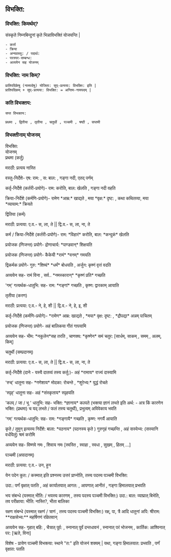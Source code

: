 ## विभक्ति:

### विभक्ति: किमर्थम्?

संस्कृते निम्नबिन्दुनां कृते भिन्नाविभक्तिं योजयन्ति |

```
- कर्ता
- क्रिया
- अन्यवस्तु: / पदार्थ:
- परस्पर-सम्बन्ध:
- अव्ययेन सह योजनम्
```

### विभक्ति: नाम किम्?

```
प्रातिपदिकेषु (नामपदेषु) योजिता: सुप्-प्रत्यया: विभक्ति: इति |
प्रातिपदिकम् + सुप्-प्रत्यया: विभक्ति: = अन्तिम-नामपदम् |
```

### कति विभक्तय:

```
सप्त विभक्तय:

प्रथमा , द्वितीया , तृतीया , चतुर्थी , पञ्चमी , षष्ठी , सप्तमी
```

### विभक्तीनाम् योजनम्

<div class="tab">
    <div>विभक्ति:</div><div>योजनम्</div>
    <div>प्रथमा (कर्तु)</div>
    <div>
        <p>मराठी: प्रत्यय नास्ति</p>
        <p>वस्तु-निर्देशे- एष: राम: , स: बाल: , गङ्गा नदी, एतद् पर्णम्</p>
        <p>कर्तृ-निर्देशे (कर्तरी-प्रयोगे)- राम: करोति, बाल: खेलति , गङ्गा नदी वहति</p>
        <p>क्रिया-निर्देशे (कर्मणि-प्रयोगे)- रामेण *आम्र:* खाद्यते , मया *वृक्ष:* दृष्ट: , कथा कथितव्या, मया *व्यायाम:* क्रियते</p>
    </div>
    <div>द्वितिया (कर्म)</div>
    <div>
        <p>मराठी: प्रत्यया: ए.व.- स, ला, ते ||  द्वि.व.- स, ला, ना, ते </p>
        <p>कर्म / क्रिया-निर्देशे (कर्तरी-प्रयोगे)- राम: *विहारं* करोति, बाल: *कन्दुकं* खेलति</p>
        <p>प्रयोजक (णिजन्त) प्रयोगे- द्रोणाचार्य: *पाण्डवान्* शिक्षयति </p>
        <p>प्रयोजक (णिजन्त) प्रयोगे- कैकेयी *रामं* *वनम्* गमयति </p>
        <p>द्विकर्मक प्रयोगे- गुरु: *शिष्यं* *धर्मं* बोधयति , अर्जुन: कृष्णं वृत्तं वदति</p>
        <p>अव्ययेन सह- रामं विना , सर्व.. *नमस्कारान्* *कृष्णं प्रति* गच्छति </p>
        <p>'गम्' गत्यर्थक-धातुभि: सह- राम: *गङ्गां* गच्छति , कृष्ण: द्वारकाम् आयाति </p>
    </div>
    <div>तृतीया (करण)</div>
    <div>
        <p>मराठी: प्रत्यया: ए.व.- ने, हे, शी ||  द्वि.व.- ने, हे, इ, शी </p>
        <p>कर्तृ-निर्देशे (कर्मणि-प्रयोगे)- *रामेण* आम्र: खाद्यते , *मया* वृक्ष: दृष्ट: , *द्रौपद्या* अन्नम् पाचितम्</p>
        <p>प्रयोजक (णिजन्त) प्रयोगे- अहं बालिकया गीतं गापयामि </p>
        <p>अव्ययेन सह- भीम: *नकुलेन*सह तरति , चाणक्य: *कृष्णेन* समं चतुर: [सार्धम्, साकम् , समम् , अलम्, किम्] </p>
    </div>
    <div>चतुर्थी (सम्प्रदानम्)</div>
    <div>
        <p>मराठी: प्रत्यया: ए.व.- स, ला, ते ||  द्वि.व.- स, ला, ना, ते </p>
        <p>कर्तृ-निर्देशे (दाने - यस्यै दातव्यं तस्य कर्तु:)- अहं *रामाय* राज्यं दास्यामि</p>
        <p>'रुच्' धातुना सह- *गणेशाय* मोदका: रोचन्ते , *शुरेभ्य:* युद्धं रोचते </p>
        <p>'स्पृह्' धातुना सह- अहं *संस्कृताय* स्पृहयति </p>
        <p>'कल्प् / जा / भू ' धातुभि: सह- भक्ति: *ज्ञानाय* कल्पते  (भक्त्या ज्ञानं लभते इति अर्थ: - अत्र किं कारणेन भक्ति: (प्रथमा) च यद् लभते / फलं तस्य चतुर्थी), प्रभुत्वम् अविवेकाय भवति </p>
        <p>'गम्' गत्यर्थक-धातुभि: सह- राम: *गङ्गायै* गच्छति , कृष्ण: नगर्यै आयाति </p>
        <p>कृते / तुमुन्  इत्यस्य निर्देशे: बाला: *पठनाय* (पठनस्य कृते ) गुरुगृहं गच्छन्ति , अहं सस्येभ्य: (सस्यानि वर्धयितुं) श्रमं करोमि  </p>
        <p>अव्ययेन सह- विष्णवे नमः , शिवाय नमः [स्वस्ति , स्वाहा , स्वधा , सुखम् , हितम् ...]</p>
    </div>
    <div>पञ्चमी (अपादानम्)</div>
    <div>
        <p>मराठी: प्रत्यया: ए.व.- उन, हुन </p>
        <p>येन पदेन कुत: / कस्मात् इति प्रश्नस्य उत्तरं प्राप्नोति, तस्य पदस्य पञ्चमी विभक्ति:</p>
        <p>उदा.: पर्णं वृक्षात् पतति , अहं कार्यालयात् आगत: , आपणात् आनीतं , गङ्गा हिमालयात् प्रभवति </p>
        <p>भय संबन्धे (यस्मात् भीति: / भयस्य कारणम् , तस्य पदस्य पञ्चमी विभक्ति:) उदा.: बाल: व्याघ्रात् बिभेति, तव परीक्षाया: भीति: नास्ति?, भीता बालिका</p>
        <p>रक्षण संबन्धे (यस्मात् रक्षणं  / त्राणं , तस्य पदस्य पञ्चमी विभक्ति:) रक्ष्, पा, त्रै आदि धातुनां अपि: श्रीराम: **राक्षसेभ्य:** महर्षिगणं रक्षितवान्</p>
        <p>अव्ययेन सह- गृहात् बहि: , चैत्रात् पूर्व: , स्नानात् पूर्वं दन्तधावनं , स्नानात् परं भोजनम् , कार्तिक: आश्विनात् पर: [ऋते, विना]</p>
        <p> विशेष - प्रायेण पञ्चमी विभक्त्या: स्थाने "त:" इति योजनं शक्यम् | यथा,  गङ्गा हिमालयात: प्रभवति , पर्णं वृक्षात: पतति </p>
</div>
